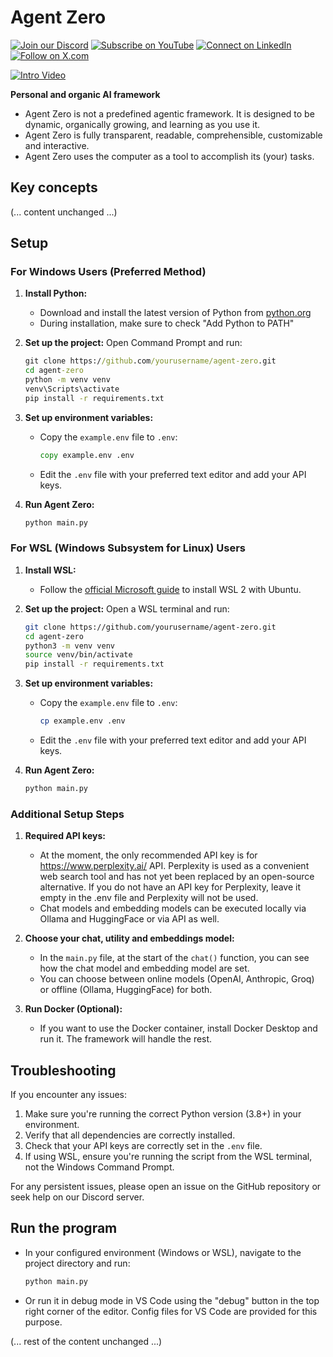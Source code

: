 # Agent Zero

[![Join our Discord](https://img.shields.io/badge/Discord-Join%20our%20server-5865F2?style=for-the-badge&logo=discord&logoColor=white)](https://discord.gg/B8KZKNsPpj) [![Subscribe on YouTube](https://img.shields.io/badge/YouTube-Subscribe-red?style=for-the-badge&logo=youtube&logoColor=white)](https://www.youtube.com/@AgentZeroFW) [![Connect on LinkedIn](https://img.shields.io/badge/LinkedIn-Connect-blue?style=for-the-badge&logo=linkedin&logoColor=white)](https://www.linkedin.com/in/jan-tomasek/) [![Follow on X.com](https://img.shields.io/badge/X.com-Follow-1DA1F2?style=for-the-badge&logo=x&logoColor=white)](https://x.com/JanTomasekDev)

[![Intro Video](/docs/intro_vid.jpg)](https://www.youtube.com/watch?v=C9n8zFpaV3I)

**Personal and organic AI framework**

- Agent Zero is not a predefined agentic framework. It is designed to be dynamic, organically growing, and learning as you use it.
- Agent Zero is fully transparent, readable, comprehensible, customizable and interactive.
- Agent Zero uses the computer as a tool to accomplish its (your) tasks.

## Key concepts

(... content unchanged ...)

## Setup

### For Windows Users (Preferred Method)

1. **Install Python:**
   - Download and install the latest version of Python from [python.org](https://www.python.org/downloads/)
   - During installation, make sure to check "Add Python to PATH"

2. **Set up the project:**
   Open Command Prompt and run:

   ```cmd
   git clone https://github.com/yourusername/agent-zero.git
   cd agent-zero
   python -m venv venv
   venv\Scripts\activate
   pip install -r requirements.txt
   ```

3. **Set up environment variables:**
   - Copy the `example.env` file to `.env`:

     ```cmd
     copy example.env .env
     ```

   - Edit the `.env` file with your preferred text editor and add your API keys.

4. **Run Agent Zero:**

   ```cmd
   python main.py
   ```

### For WSL (Windows Subsystem for Linux) Users

1. **Install WSL:**
   - Follow the [official Microsoft guide](https://docs.microsoft.com/en-us/windows/wsl/install) to install WSL 2 with Ubuntu.

2. **Set up the project:**
   Open a WSL terminal and run:

   ```bash
   git clone https://github.com/yourusername/agent-zero.git
   cd agent-zero
   python3 -m venv venv
   source venv/bin/activate
   pip install -r requirements.txt
   ```

3. **Set up environment variables:**
   - Copy the `example.env` file to `.env`:

     ```bash
     cp example.env .env
     ```

   - Edit the `.env` file with your preferred text editor and add your API keys.

4. **Run Agent Zero:**

   ```bash
   python main.py
   ```

### Additional Setup Steps

1. **Required API keys:**
   - At the moment, the only recommended API key is for <https://www.perplexity.ai/> API. Perplexity is used as a convenient web search tool and has not yet been replaced by an open-source alternative. If you do not have an API key for Perplexity, leave it empty in the .env file and Perplexity will not be used.
   - Chat models and embedding models can be executed locally via Ollama and HuggingFace or via API as well.

2. **Choose your chat, utility and embeddings model:**
   - In the `main.py` file, at the start of the `chat()` function, you can see how the chat model and embedding model are set.
   - You can choose between online models (OpenAI, Anthropic, Groq) or offline (Ollama, HuggingFace) for both.

3. **Run Docker (Optional):**
   - If you want to use the Docker container, install Docker Desktop and run it. The framework will handle the rest.

## Troubleshooting

If you encounter any issues:

1. Make sure you're running the correct Python version (3.8+) in your environment.
2. Verify that all dependencies are correctly installed.
3. Check that your API keys are correctly set in the `.env` file.
4. If using WSL, ensure you're running the script from the WSL terminal, not the Windows Command Prompt.

For any persistent issues, please open an issue on the GitHub repository or seek help on our Discord server.

## Run the program

- In your configured environment (Windows or WSL), navigate to the project directory and run:

  ```bash
  python main.py
  ```

- Or run it in debug mode in VS Code using the "debug" button in the top right corner of the editor. Config files for VS Code are provided for this purpose.

(... rest of the content unchanged ...)
